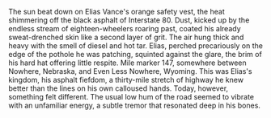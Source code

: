 The sun beat down on Elias Vance's orange safety vest, the heat shimmering off the black asphalt of Interstate 80.  Dust, kicked up by the endless stream of eighteen-wheelers roaring past, coated his already sweat-drenched skin like a second layer of grit.  The air hung thick and heavy with the smell of diesel and hot tar.  Elias, perched precariously on the edge of the pothole he was patching, squinted against the glare, the brim of his hard hat offering little respite.  Mile marker 147, somewhere between Nowhere, Nebraska, and Even Less Nowhere, Wyoming. This was Elias's kingdom, his asphalt fiefdom, a thirty-mile stretch of highway he knew better than the lines on his own calloused hands.  Today, however, something felt different.  The usual low hum of the road seemed to vibrate with an unfamiliar energy, a subtle tremor that resonated deep in his bones.
